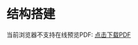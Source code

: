 # 结构搭建
<object data="/tutorial/cfdsx/pdf/物联网种植参考搭建.pdf" type="application/pdf" width=1000 height=800 name="智控台灯参考搭建">

当前浏览器不支持在线预览PDF: <a href="/tutorial/cfdsx/pdf/物联网种植参考搭建.pdf">点击下载PDF</a>

</object>